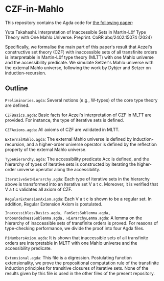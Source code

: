 # CZF-in-Mahlo

This repository contains the Agda code for [the following paper](https://doi.org/10.48550/arXiv.2402.15074):

Yuta Takahashi. Interpretation of Inaccessible Sets in Martin-Löf Type Theory with One Mahlo Universe. Preprint. CoRR abs/2402.15074 (2024)

Specifically, we formalise the main part of this paper's result that Aczel's constructive set theory (CZF) with inaccessible sets of all transfinite orders is interpretable in Martin-Löf type theory (MLTT) with one Mahlo universe and the accessibility predicate. We simulate Setzer's Mahlo universe with the external Mahlo universe, following the work by Dybjer and Setzer on induction-recursion.

## Outline

`Preliminaries.agda`:
Several notions (e.g., W-types) of the core type theory are defined.

`CZFBasics.agda`:
Basic facts for Aczel's interpretation of CZF in MLTT are provided. For instance, the type of iterative sets is defined.

`CZFAxioms.agda`:
All axioms of CZF are validated in MLTT.

`ExternalMahlo.agda`:
The external Mahlo universe is defined by induction-recursion, and a higher-order universe operator is defined by the reflection property of the external Mahlo universe.

`TypeHierarchy.agda`:
The accessibility predicate Acc is defined, and the hierarchy of types of iterative sets is constructed by iterating the higher-order universe operator along the accessibility.

`IterativeSetHierarchy.agda`:
Each type of iterative sets in the hierarchy above is transformed into an iterative set V a t c. Moreover, it is verified that V a t c validates all axiom of CZF.

`RegularExtensionAxiom.agda`:
Each V a t c is shown to be a regular set. In addition, Regular Extension Axiom is postulated.

`Inaccessibles/Basics.agda, FamSetsSublemma.agda, UnboundednessSublemma.agda, HierarchyLemma.agda`:
A lemma on the hierarchy of inaccessible sets of transfinite orders is proved. For reasons of type-checking performance, we divide the proof into four Agda files.

`PiNumbersAxiom.agda`:
It is shown that inaccessible sets of all transfinite orders are interpretable in MLTT with one Mahlo universe and the accessibility predicate.

`Extensional.agda`:
This file is a digression. Postulating function extensionality, we prove the propositional computation rule of the transfinite induction principles for transitive closures of iterative sets. None of the results given by this file is used in the other files of the present repository.